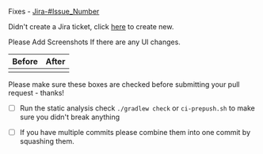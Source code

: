 Fixes - [Jira-#Issue_Number](https://mifosforge.jira.com/browse/MM-)

Didn't create a Jira ticket, click [here](https://mifosforge.jira.com/jira/software/c/projects/MM/issues/) to create new.

Please Add Screenshots If there are any UI changes.

| Before                                     | After                                  |
|--------------------------------------------|----------------------------------------|
|                                            |                                        |


Please make sure these boxes are checked before submitting your pull request - thanks!

- [ ] Run the static analysis check `./gradlew check` or `ci-prepush.sh` to make sure you didn't break anything

- [ ] If you have multiple commits please combine them into one commit by squashing them.